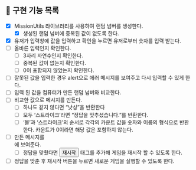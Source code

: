 ## 🎯 구현 기능 목록

- [x] MissionUtils 라이브러리를 사용하여 랜덤 넘버를 생성한다.
  - [x] 생성된 랜덤 넘버에 중복된 값이 없도록 한다.
- [x] 유저가 입력창에 값을 입력하고 확인을 누르면 유저로부터 숫자를 입력 받는다.
- [ ] 올바른 입력인지 확인한다.
  - [ ] 3자리 자연수인지 확인한다.
  - [ ] 중복된 값이 없는지 확인한다.
  - [ ] 0이 포함되지 않았는지 확인한다.
- [ ] 잘못된 값을 입력한 경우 alert으로 에러 메시지를 보여주고 다시 입력할 수 있게 한다.
- [ ] 입력 된 값을 컴퓨터가 만든 랜덤 넘버와 비교한다.
- [ ] 비교한 값으로 메시지를 만든다.
  - [ ] 하나도 같지 않다면 “낫싱”을 반환한다
  - [ ] 모두 ‘스트라이크’라면 “정답을 맞추셨습니다.”를 반환한다.
  - [ ] ‘볼’과 ‘스트라이크’의 순서로 각각의 카운트 값을 숫자와 이름의 형식으로 반환한다. 카운트가 0이라면 해당 값은 포함하지 않는다.
- [ ] 만든 메시지를 <div id = “result”></div>에 보여준다.
  - [ ] 정답을 맞췄다면 <button id = “game-restart-button”>재시작</button> 태그를 추가해 게임을 재시작 할 수 있도록 한다.
- [ ] 정답을 맞춘 후 재시작 버튼을 누르면 새로운 게임을 실행할 수 있도록 한다.
